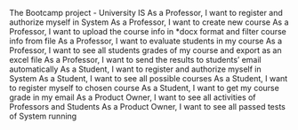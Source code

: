 The Bootcamp project - University IS
  As a Professor, I want to register and authorize myself in System
  As a Professor, I want to create new course
  As a Professor, I want to upload the course info in *docx format and filter course info from file
  As a Professor, I want to evaluate students in my course
  As a Professor, I want to see all students grades of my course and export as an excel file
  As a Professor, I want to send the results to students’ email automatically
  As a Student, I want to register and authorize myself in System
  As a Student, I want to see all possible courses
  As a Student, I want to register myself to chosen course
  As a Student, I want to get my course grade in my email
  As a Product Owner, I want to see all activities of Professors and Students 
  As a Product Owner, I want to see all passed tests of System running
